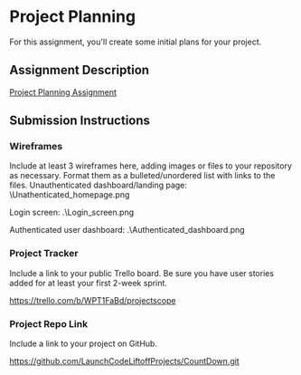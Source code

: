 # Project Planning
For this assignment, you'll create some initial plans for your project.

## Assignment Description
[Project Planning Assignment](https://education.launchcode.org/liftoff/modules/assignments/project-planning)

## Submission Instructions

### Wireframes

Include at least 3 wireframes here, adding images or files to your repository as necessary. Format them as a bulleted/unordered list with links to the files.
Unauthenticated dashboard/landing page:
\Unathenticated_homepage.png

Login screen:
.\Login_screen.png

Authenticated user dashboard:
.\Authenticated_dashboard.png



### Project Tracker

Include a link to your public Trello board. Be sure you have user stories added for at least your first 2-week sprint.

https://trello.com/b/WPT1FaBd/projectscope

### Project Repo Link

Include a link to your project on GitHub.

https://github.com/LaunchCodeLiftoffProjects/CountDown.git

